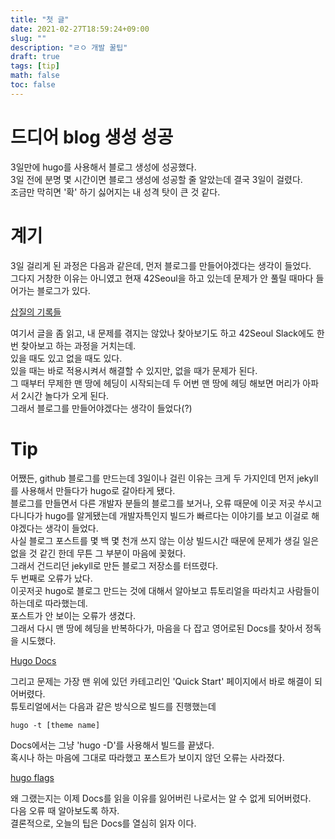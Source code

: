 ```yaml
---
title: "첫 글"
date: 2021-02-27T18:59:24+09:00
slug: ""
description: "ㄹㅇ 개발 꿀팁"
draft: true
tags: [tip]
math: false
toc: false
---
```

# 드디어 blog 생성 성공
3일만에 hugo를 사용해서 블로그 생성에 성공했다.  
3일 전에 분명 몇 시간이면 블로그 생성에 성공할 줄 알았는데 결국 3일이 걸렸다.  
조금만 막히면 '확' 하기 싫어지는 내 성격 탓이 큰 것 같다.  
  
# 계기
3일 걸리게 된 과정은 다음과 같은데, 먼저 블로그를 만들어야겠다는 생각이 들었다.  
그다지 거창한 이유는 아니였고 현재 42Seoul을 하고 있는데 문제가 안 풀릴 때마다 들어가는 블로그가 있다.  
  
[삽질의 기록들](https://velog.io/@hidaehyunlee)  
  
여기서 글을 좀 읽고, 내 문제를 겪지는 않았나 찾아보기도 하고 42Seoul Slack에도 한 번 찾아보고 하는 과정을 거치는데.  
있을 때도 있고 없을 때도 있다.  
있을 때는 바로 적용시켜서 해결할 수 있지만, 없을 때가 문제가 된다.  
그 때부터 무제한 맨 땅에 헤딩이 시작되는데 두 어번 맨 땅에 헤딩 해보면 머리가 아파서 2시간 놀다가 오게 된다.  
그래서 블로그를 만들어야겠다는 생각이 들었다(?)  
  
# Tip
어쨌든, github 블로그를 만드는데 3일이나 걸린 이유는 크게 두 가지인데 먼저 jekyll를 사용해서 만들다가 hugo로 갈아타게 됐다.  
블로그를 만들면서 다른 개발자 분들의 블로그를 보거나, 오류 때문에 이곳 저곳 쑤시고 다니다가 hugo를 알게됐는데 개발자특인지 빌드가 빠르다는 이야기를 보고 이걸로 해야겠다는 생각이 들었다.  
사실 블로그 포스트를 몇 백 몇 천개 쓰지 않는 이상 빌드시간 때문에 문제가 생길 일은 없을 것 같긴 한데 무튼 그 부분이 마음에 꽂혔다.  
그래서 건드리던 jekyll로 만든 블로그 저장소를 터뜨렸다.  
두 번째로 오류가 났다.  
이곳저곳 hugo로 블로그 만드는 것에 대해서 알아보고 튜토리얼을 따라치고 사람들이 하는데로 따라했는데.  
포스트가 안 보이는 오류가 생겼다.  
그래서 다시 맨 땅에 헤딩을 반복하다가, 마음을 다 잡고 영어로된 Docs를 찾아서 정독을 시도했다.  
  
[Hugo Docs](https://gohugo.io/documentation/) 
  
그리고 문제는 가장 맨 위에 있던 카테고리인 'Quick Start' 페이지에서 바로 해결이 되어버렸다.  
튜토리얼에서는 다음과 같은 방식으로 빌드를 진행했는데  
  
```
hugo -t [theme name]
```
  
Docs에서는 그냥 'hugo -D'를 사용해서 빌드를 끝냈다.  
혹시나 하는 마음에 그대로 따라했고 포스트가 보이지 않던 오류는 사라졌다.  
  
[hugo flags](https://gohugo.io/commands/hugo/)
  
왜 그랬는지는 이제 Docs를 읽을 이유를 잃어버린 나로서는 알 수 없게 되어버렸다.  
다음 오류 때 알아보도록 하자.  
결론적으로, 오늘의 팁은 Docs를 열심히 읽자 이다.

